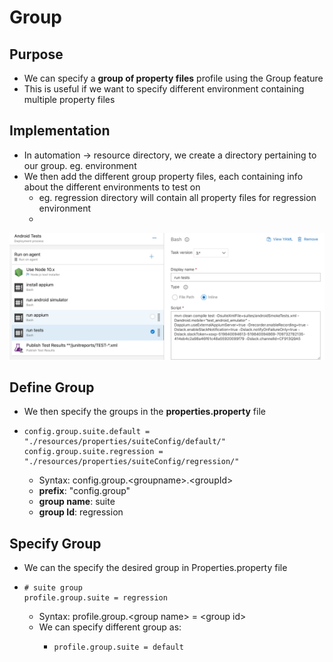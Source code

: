 # Group

## Purpose

* We can specify a **group of property files** profile using the Group feature
* This is useful if we want to specify different environment containing multiple property files

## Implementation

* In automation -&gt; resource directory, we create a directory pertaining to our group. eg. environment
* We then add the different group property files, each containing info about the different environments to test on
  * eg. regression directory will contain all property files for regression environment
  * 

![](../../.gitbook/assets/image%20%2868%29.png)

## Define Group

* We then specify the groups in the **properties.property** file
* ```text
  config.group.suite.default = "./resources/properties/suiteConfig/default/"
  config.group.suite.regression = "./resources/properties/suiteConfig/regression/"
  ```

  * Syntax: config.group.&lt;groupname&gt;.&lt;groupId&gt;
  * **prefix**:  "config.group"
  * **group name**: suite
  * **group Id**: regression

## Specify Group

* We can the specify the desired group in Properties.property file
* ```text
  # suite group
  profile.group.suite = regression
  ```

  * Syntax: profile.group.&lt;group name&gt; = &lt;group id&gt;
  * We can specify different group as: 
    * ```text
      profile.group.suite = default
      ```



